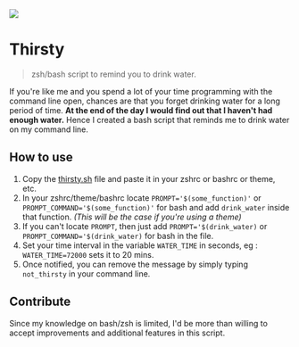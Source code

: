 <img src="https://raw.githubusercontent.com/lakshaykalbhor/Thirsty/master/out.gif">

# Thirsty
> zsh/bash script to remind you to drink water.

If you're like me and you spend a lot of your time programming with the command line open, chances are that you forget drinking water for a long period of time.
**At the end of the day I would find out that I haven't had enough water.**
Hence I created a bash script that reminds me to drink water on my command line.

## How to use
1. Copy the [thirsty.sh](thirsty.sh) file and paste it in your zshrc or bashrc or theme, etc.
2. In your zshrc/theme/bashrc locate `PROMPT='$(some_function)'` or `PROMPT_COMMAND='$(some_function)'` for bash and add `drink_water` inside that function. *(This will be the case if you're using a theme)*
3. If you can't locate `PROMPT`, then just add `PROMPT='$(drink_water)` or `PROMPT_COMMAND='$(drink_water)` for bash in the file.
4. Set your time interval in the variable `WATER_TIME` in seconds, eg : `WATER_TIME=72000` sets it to 20 mins.
5. Once notified, you can remove the message by simply typing `not_thirsty` in your command line.

## Contribute
Since my knowledge on bash/zsh is limited, I'd be more than willing to accept improvements and additional features in this script.
